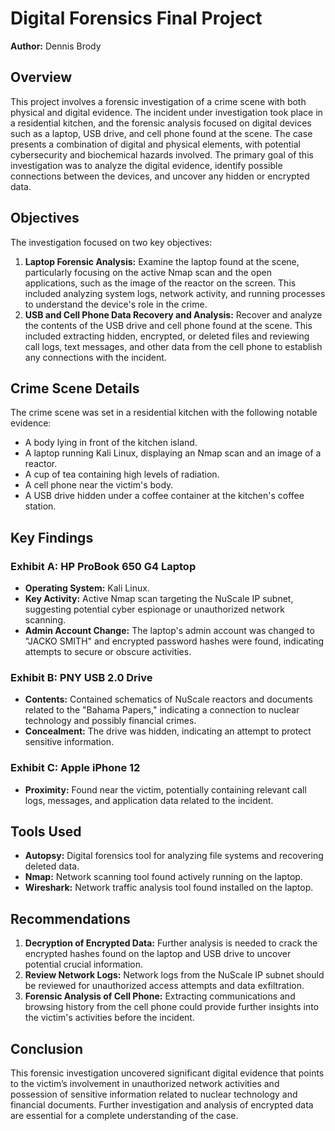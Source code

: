 # Digital Forensics Final Project

**Author:** Dennis Brody  


## Overview
This project involves a forensic investigation of a crime scene with both physical and digital evidence. The incident under investigation took place in a residential kitchen, and the forensic analysis focused on digital devices such as a laptop, USB drive, and cell phone found at the scene. The case presents a combination of digital and physical elements, with potential cybersecurity and biochemical hazards involved. The primary goal of this investigation was to analyze the digital evidence, identify possible connections between the devices, and uncover any hidden or encrypted data.

## Objectives
The investigation focused on two key objectives:
1. **Laptop Forensic Analysis:** Examine the laptop found at the scene, particularly focusing on the active Nmap scan and the open applications, such as the image of the reactor on the screen. This included analyzing system logs, network activity, and running processes to understand the device's role in the crime.
2. **USB and Cell Phone Data Recovery and Analysis:** Recover and analyze the contents of the USB drive and cell phone found at the scene. This included extracting hidden, encrypted, or deleted files and reviewing call logs, text messages, and other data from the cell phone to establish any connections with the incident.

## Crime Scene Details
The crime scene was set in a residential kitchen with the following notable evidence:
- A body lying in front of the kitchen island.
- A laptop running Kali Linux, displaying an Nmap scan and an image of a reactor.
- A cup of tea containing high levels of radiation.
- A cell phone near the victim's body.
- A USB drive hidden under a coffee container at the kitchen's coffee station.

## Key Findings
### Exhibit A: HP ProBook 650 G4 Laptop
- **Operating System:** Kali Linux.
- **Key Activity:** Active Nmap scan targeting the NuScale IP subnet, suggesting potential cyber espionage or unauthorized network scanning.
- **Admin Account Change:** The laptop's admin account was changed to "JACKO SMITH" and encrypted password hashes were found, indicating attempts to secure or obscure activities.

### Exhibit B: PNY USB 2.0 Drive
- **Contents:** Contained schematics of NuScale reactors and documents related to the "Bahama Papers," indicating a connection to nuclear technology and possibly financial crimes.
- **Concealment:** The drive was hidden, indicating an attempt to protect sensitive information.

### Exhibit C: Apple iPhone 12
- **Proximity:** Found near the victim, potentially containing relevant call logs, messages, and application data related to the incident.

## Tools Used
- **Autopsy:** Digital forensics tool for analyzing file systems and recovering deleted data.
- **Nmap:** Network scanning tool found actively running on the laptop.
- **Wireshark:** Network traffic analysis tool found installed on the laptop.

## Recommendations
1. **Decryption of Encrypted Data:** Further analysis is needed to crack the encrypted hashes found on the laptop and USB drive to uncover potential crucial information.
2. **Review Network Logs:** Network logs from the NuScale IP subnet should be reviewed for unauthorized access attempts and data exfiltration.
3. **Forensic Analysis of Cell Phone:** Extracting communications and browsing history from the cell phone could provide further insights into the victim's activities before the incident.

## Conclusion
This forensic investigation uncovered significant digital evidence that points to the victim’s involvement in unauthorized network activities and possession of sensitive information related to nuclear technology and financial documents. Further investigation and analysis of encrypted data are essential for a complete understanding of the case.


